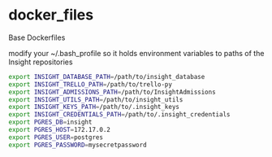 # docker_files

Base Dockerfiles

modify your ~/.bash_profile so it holds environment variables to paths of the Insight repositories
```bash
export INSIGHT_DATABASE_PATH=/path/to/insight_database
export INSIGHT_TRELLO_PATH=/path/to/trello-py
export INSIGHT_ADMISSIONS_PATH=/path/to/InsightAdmissions
export INSIGHT_UTILS_PATH=/path/to/insight_utils
export INSIGHT_KEYS_PATH=/path/to/.insight_keys
export INSIGHT_CREDENTIALS_PATH=/path/to/.insight_credentials
export PGRES_DB=insight
export PGRES_HOST=172.17.0.2
export PGRES_USER=postgres
export PGRES_PASSWORD=mysecretpassword
```
